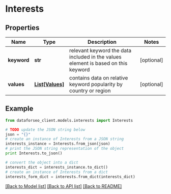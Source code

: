 # Interests


## Properties

Name | Type | Description | Notes
------------ | ------------- | ------------- | -------------
**keyword** | **str** | relevant keyword the data included in the values element is based on this keyword | [optional] 
**values** | [**List[Values]**](Values.md) | contains data on relative keyword popularity by country or region | [optional] 

## Example

```python
from dataforseo_client.models.interests import Interests

# TODO update the JSON string below
json = "{}"
# create an instance of Interests from a JSON string
interests_instance = Interests.from_json(json)
# print the JSON string representation of the object
print Interests.to_json()

# convert the object into a dict
interests_dict = interests_instance.to_dict()
# create an instance of Interests from a dict
interests_form_dict = interests.from_dict(interests_dict)
```
[[Back to Model list]](../README.md#documentation-for-models) [[Back to API list]](../README.md#documentation-for-api-endpoints) [[Back to README]](../README.md)


